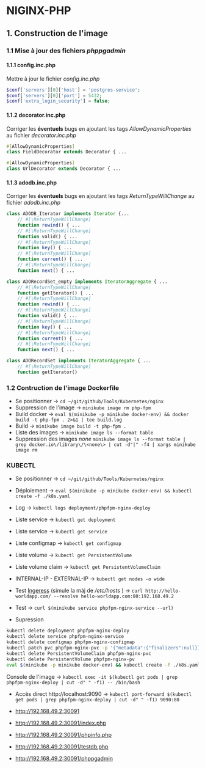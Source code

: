# NIGINX-PHP

## 1. Construction de l'image

### 1.1 Mise à jour des fichiers *phppgadmin*

#### 1.1.1 config.inc.php

Mettre à jour le fichier *config.inc.php*

```php
$conf['servers'][0]['host'] = 'postgres-service';
$conf['servers'][0]['port'] = 5432;
$conf['extra_login_security'] = false;
```

#### 1.1.2 decorator.inc.php

Corriger les **éventuels** bugs en ajoutant les tags *AllowDynamicProperties* au fichier *decorator.inc.php* 

```php
#[AllowDynamicProperties]
class FieldDecorator extends Decorator { ...

#[AllowDynamicProperties]
class UrlDecorator extends Decorator { ...
```

#### 1.1.3 adodb.inc.php

Corriger les **éventuels** bugs en ajoutant les tags *ReturnTypeWillChange* au fichier  *adodb.inc.php*
```php
class ADODB_Iterator implements Iterator {...
	// #[\ReturnTypeWillChange] 
    function rewind() { ...
	// #[\ReturnTypeWillChange] 
	function valid() { ...
	// #[\ReturnTypeWillChange] 
    function key() { ...
	// #[\ReturnTypeWillChange] 
    function current() { ...
	// #[\ReturnTypeWillChange] 
    function next() { ...

class ADORecordSet_empty implements IteratorAggregate { ...
	// #[\ReturnTypeWillChange] 
	function getIterator() { ...
	// #[\ReturnTypeWillChange] 
    function rewind() { ...
	// #[\ReturnTypeWillChange] 
	function valid() { ...
	// #[\ReturnTypeWillChange] 
    function key() { ...
	// #[\ReturnTypeWillChange] 
    function current() { ...
	// #[\ReturnTypeWillChange] 
    function next() { ...

class ADORecordSet implements IteratorAggregate { ...
    // #[\ReturnTypeWillChange] 
    function getIterator() 
```

### 1.2 Contruction de l'image Dockerfile

- Se positionner -> `cd ~/git/github/Tools/Kubernetes/nginx`
- Suppression de l'image -> `minikube image rm php-fpm`
- Build docker -> `eval $(minikube -p minikube docker-env) && docker build -t php-fpm . 2>&1 | tee build.log`
- Build -> `minikube image build -t php-fpm .`
- Liste des images -> `minikube image ls --format table`
- Suppression des images *none* `minikube image ls --format table | grep docker.io\/library\/\<none\> | cut -d"|" -f4 | xargs minikube image rm`



### KUBECTL


- Se positionner -> `cd ~/git/github/Tools/Kubernetes/nginx`
- Déploiement -> `eval $(minikube -p minikube docker-env) && kubectl create -f ./k8s.yaml`
- Log -> `kubectl logs deployment/phpfpm-nginx-deploy`
- Liste service -> `kubectl get deployment`
- Liste service -> `kubectl get service`
- Liste configmap -> `kubectl get configmap`
- Liste volume -> `kubectl get PersistentVolume`
- Liste volume claim -> `kubectl get PersistentVolumeClaim`
- INTERNAL-IP - EXTERNAL-IP -> `kubectl get nodes -o wide`
- Test [Ingeress](https://blog.knoldus.com/how-to-create-ingress-rules-in-kubernetes-using-minikube/#what-is-ingress) (simule la màj de */etc/hosts* ) -> `curl http://hello-worldapp.com/ --resolve hello-worldapp.com:80:192.168.49.2`
- Test -> `curl $(minikube service phpfpm-nginx-service --url)`

- Supression


```bash
kubectl delete deployment phpfpm-nginx-deploy
kubectl delete service phpfpm-nginx-service
kubectl delete configmap phpfpm-nginx-configmap
kubectl patch pvc phpfpm-nginx-pvc -p '{"metadata":{"finalizers":null}}'
kubectl delete PersistentVolumeClaim phpfpm-nginx-pvc
kubectl delete PersistentVolume phpfpm-nginx-pv
eval $(minikube -p minikube docker-env) && kubectl create -f ./k8s.yaml
```


Console de l'image -> `kubectl exec -it $(kubectl get pods | grep phpfpm-nginx-deploy | cut -d" " -f1) -- /bin/bash`

- Accès direct http://localhost:9090 -> `kubectl port-forward $(kubectl get pods | grep phpfpm-nginx-deploy | cut -d" " -f1) 9090:80`

- http://192.168.49.2:30091
- http://192.168.49.2:30091/index.php
- http://192.168.49.2:30091/phpinfo.php
- http://192.168.49.2:30091/testdb.php
- http://192.168.49.2:30091/phppgadmin

